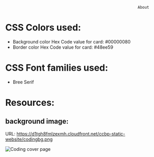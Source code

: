                                                               About
# CSS Colors used:

* Background color Hex Code value for card: #00000080
* Border color Hex Code value for card: #48ee59


# CSS Font families used:

* Bree Serif

# Resources:
## background image:
URL: https://d1tgh8fmlzexmh.cloudfront.net/ccbp-static-website/codingbg.png

![Coding cover page](https://user-images.githubusercontent.com/99186533/193283065-529c44a5-9b85-4863-8fcf-da05176f58e7.png)
